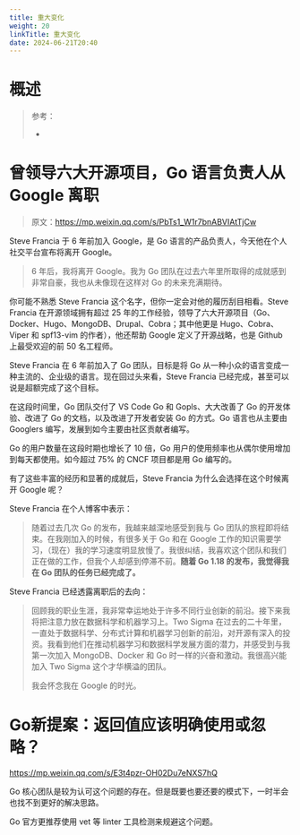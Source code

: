 ```yaml
---
title: 重大变化
weight: 20
linkTitle: 重大变化
date: 2024-06-21T20:40
---
```


# 概述

> 参考：
>
> -

# 曾领导六大开源项目，Go 语言负责人从 Google 离职

> 原文：<https://mp.weixin.qq.com/s/PbTs1_W1r7bnABVIAtTjCw>

Steve Francia 于 6 年前加入 Google，是 Go 语言的产品负责人，今天他在个人社交平台宣布将离开 Google。

> 6 年后，我将离开 Google。我为 Go 团队在过去六年里所取得的成就感到非常自豪，我也从未像现在这样对 Go 的未来充满期待。

你可能不熟悉 Steve Francia 这个名字，但你一定会对他的履历刮目相看。Steve Francia 在开源领域拥有超过 25 年的工作经验，领导了六大开源项目（Go、Docker、Hugo、MongoDB、Drupal、Cobra；其中他更是 Hugo、Cobra、Viper 和 spf13-vim 的作者），他还帮助 Google 定义了开源战略，也是 Github 上最受欢迎的前 50 名工程师。

Steve Francia 在 6 年前加入了 Go 团队，目标是将 Go 从一种小众的语言变成一种主流的、企业级的语言。现在回过头来看，Steve Francia 已经完成，甚至可以说是超额完成了这个目标。

在这段时间里，Go 团队交付了 VS Code Go 和 Gopls、大大改善了 Go 的开发体验、改进了 Go 的文档，以及改进了开发者安装 Go 的方式。Go 语言也从主要由 Googlers 编写，发展到如今主要由社区贡献者编写。

Go 的用户数量在这段时期也增长了 10 倍，Go 用户的使用频率也从偶尔使用增加到每天都使用。如今超过 75% 的 CNCF 项目都是用 Go 编写的。

有了这些丰富的经历和显著的成就后，Steve Francia 为什么会选择在这个时候离开 Google 呢？

Steve Francia 在个人博客中表示：

> 随着过去几次 Go 的发布，我越来越深地感受到我与 Go 团队的旅程即将结束。在我刚加入的时候，有很多关于 Go 和在 Google 工作的知识需要学习，（现在）我的学习速度明显放慢了。我很纠结，我喜欢这个团队和我们正在做的工作，但我个人却感到停滞不前。**随着 Go 1.18 的发布，我觉得我在 Go 团队的任务已经完成了。**

Steve Francia 已经透露离职后的去向：

> 回顾我的职业生涯，我非常幸运地处于许多不同行业创新的前沿。接下来我将把注意力放在数据科学和机器学习上。Two Sigma 在过去的二十年里，一直处于数据科学、分布式计算和机器学习创新的前沿，对开源有深入的投资。我看到他们在推动机器学习和数据科学发展方面的潜力，并感受到与我第一次加入 MongoDB、Docker 和 Go 时一样的兴奋和激动。我很高兴能加入 Two Sigma 这个才华横溢的团队。
>
> 我会怀念我在 Google 的时光。

# Go新提案：返回值应该明确使用或忽略？

https://mp.weixin.qq.com/s/E3t4pzr-OH02Du7eNXS7hQ

Go 核心团队是较为认可这个问题的存在。但是既要也要还要的模式下，一时半会也找不到更好的解决思路。

Go 官方更推荐使用 vet 等 linter 工具检测来规避这个问题。
